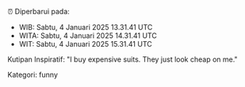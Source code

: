 ⏰ Diperbarui pada:
- WIB: Sabtu, 4 Januari 2025 13.31.41 UTC
- WITA: Sabtu, 4 Januari 2025 14.31.41 UTC
- WIT: Sabtu, 4 Januari 2025 15.31.41 UTC

Kutipan Inspiratif:
"I buy expensive suits. They just look cheap on me."


Kategori: funny

